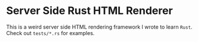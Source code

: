 # Server Side Rust HTML Renderer
This is a weird server side HTML rendering framework I wrote to learn `Rust`.
Check out `tests/*.rs` for examples.